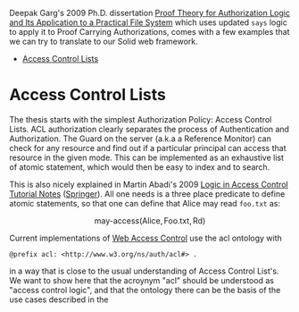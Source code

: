 Deepak Garg's 2009 Ph.D. dissertation [Proof Theory for Authorization Logic and Its Application to a Practical File System](https://people.mpi-sws.org/~dg/papers/papers.html#theses) which uses updated `says` logic to apply it to Proof Carrying Authorizations, comes with a few examples that we can try to translate to our Solid web framework.

- [Access Control Lists](#access-control-lists)


# Access Control Lists 

The thesis starts with the simplest Authorization Policy: Access Control Lists. ACL authorization clearly separates the process of Authentication and Authorization. The Guard on the server (a.k.a a Reference Monitor) can check for any resource and find out if a particular principal can access that resource in the given mode.
This can be implemented as an exhaustive list of atomic statement,
which would then be easy to index and to search.

This is also nicely explained in Martin Abadi's 2009 [Logic in Access Control Tutorial Notes](https://users.soe.ucsc.edu/~abadi/Papers/fosad-acllogic.pdf) ([Springer](https://link.springer.com/chapter/10.1007/978-3-642-03829-7_5)). All one needs is a three place predicate to define atomic statements, so that one can define
that Alice may read `foo.txt` as: 

$$
\text{may-access}(\text{Alice}, \text{Foo.txt}, \text{Rd})
$$


Current implementations of [Web Access Control](https://solidproject.org/TR/wac) use the acl ontology with 
```turtle
@prefix acl: <http://www.w3.org/ns/auth/acl#> .
```
in a way that is close to the usual understanding of Access Control List's. We want to show here that the acroynym "acl" should be understood as "access control logic", and that the ontology there can be the basis of the use cases described in the 





